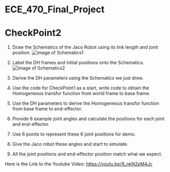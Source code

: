 # ECE_470_Final_Project
# CheckPoint2

1.	Draw the Schematics of the Jaco Robot using its link length and joint position.
	![image of Schematics1](https://github.com/YueXxxXuuu/ECE_470_Final_Project/blob/master/CheckPoint2/Schematics2.JPG)

	
2.	Label the DH frames and Initial positions onto the Schematics.
	![image of Schematics2](https://github.com/YueXxxXuuu/ECE_470_Final_Project/blob/master/CheckPoint2/Schematics2.JPG)
	
3. 	Derive the DH parameters using the Schematics we just drew.

4. 	Use the code for CheckPoint1 as a start, write code to obtain the Homogeneous transfor function from world frame to base frame.

5. 	Use the DH parameters to derive the Homogeneous transfor function from base frame to end-effector.

6.	Provide 6 example joint angles and calculate the positions for each joint and end-effector.

7.	Use 6 points to represent these 6 joint positions for demo.

8.	Give the Jaco robot these angles and start to simulate.

9.	All the joint positions and end-effector position match what we expect.

Here is the Link to the Youtube Video:
https://youtu.be/9_nkN2pM4Jc


